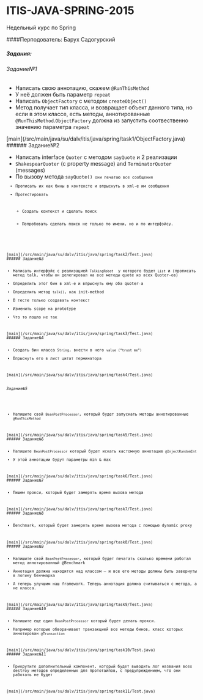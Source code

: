 # ITIS-JAVA-SPRING-2015
Недельный курс по Spring

####Перподователь: Барух Садогурский

##### Задания:
###### Задание№1 
<ul>
<li>Написать свою аннотацию, скажем <code>@RunThisMethod</code></li>
<li>У неё должен быть параметр <code>repeat</code></li>
<li>Написать <code>ObjectFactory</code> c методом <code>createObject()</code></li>
<li>Метод получает тип класса, и возвращает объект данного типа, но если в этом классе, есть методы, аннотированные <code>@RunThisMethod</code>.<code>ObjectFactory</code> должна из запустить соотвественно значению параметра <code>repeat</code></li>
</ul>
[main](/src/main/java/su/dalv/itis/java/spring/task1/ObjectFactory.java)
###### Задание№2

<ul>
<li>Написать interface <code>Quoter</code> с методом <code>sayQuote</code> и 2 реализации</li>
<li><code>ShakespearQuoter</code> (c property message) and <code>TerminatorQuoter</code> (messages)</li>
<li>По вызову метода <code>sayQuote()<code> они печатаю все сообщения</li>
<li>Прописать их как бины в контексте и впрыснуть в xml-e им сообщения</li>
<li>Протестировать
  <ul>
      <li>Создать контекст и сделать поиск</li>
      <li>Попробовать сделать поиск не только по имени, но и по интерфэйсу.</li>
  </ul>
</li>
</ul>
[main](/src/main/java/su/dalv/itis/java/spring/task2/Test.java)
###### Задание№3
<ul>
<li>Написать интерфэйс с реализацией <code>TalkingRobot</code>  у которого будет <code>List<Quoter></code> и (прописать метод talk, чтобы он делегировал на все методы quote из всех Quoter-ов)</li>
<li>Определить этот бин в xml-e и впрыснуть ему оба quoter-a</li>
<li>Определить метод <code>talk()</code>, как init-method</li>
<li>В тесте только создавать контекст</li>
<li>Изменить scope на prototype</li>
<li>Что то пошло не так</li>
</ul>
[main](/src/main/java/su/dalv/itis/java/spring/task3/Test.java)
###### Задание№4
<ul>
<li>Создать бин класса <code>String</code>, внести в него <code>value (“trust me”)</code></li>
<li>Впрыснуть его в лист цитат терминатора</li>
</ul>
[main](/src/main/java/su/dalv/itis/java/spring/task4/Test.java)

###### Задание№5
<ul>
<li>Напишите свой <code>BeanPostProcessor</code>, который будет запускать методы аннотированные <code>@RunThisMethod</code></li>
</ul>
[main](/src/main/java/su/dalv/itis/java/spring/task5/Test.java)
###### Задание№6
<ul>
<li>Напишите <code>BeanPostProcessor</code> который будет искать кастомную аннотацию <code>@InjectRandomInt</code></li>
<li>У этой аннотации будут параметры min & max</li>
</ul>
[main](/src/main/java/su/dalv/itis/java/spring/task6/Test.java)
###### Задание№7
<ul>
<li>Пишем прокси, который будет замерять время вызова метода</li>
</ul>
[main](/src/main/java/su/dalv/itis/java/spring/task7/Test.java)
###### Задание№8
<ul>
<li>Benchmark, который будет замерять время вызова метода с помощью dynamic proxy</li>
</ul>
[main](/src/main/java/su/dalv/itis/java/spring/task8/Test.java)
###### Задание№9
<ul>
<li>Напишите свой <code>BeanPostProcessor</code>, который будет печатать сколько времени работал метод аннотированный @Benchmark</li>
<li>Аннотация должна находится над классом – и все его методы должны быть завернуты в логику бенчмарка</li>
<li>А теперь улучшим наш framework. Теперь аннотация должна считываться с метода, а не класса.</li>
</ul>
[main](/src/main/java/su/dalv/itis/java/spring/task9/Test.java)
###### Задание№10
<ul>
<li>Напишите еще один <code>BeanPostProcessor</code> который будет делать прокси.</li>
<li>Например которые обворачивает транзакцией все методы бинов, класс которых аннотирован <code>@Transaction</code></li>
</ul>
[main](/src/main/java/su/dalv/itis/java/spring/task10/Test.java)
###### Задание№11
<ul>
<li>Прикрутите дополнительный компонент, который будет выводить лог названия всех destroy методов определенных для прототайпов, с предупреждением, что они работать не будет</li>
</ul>
[main](/src/main/java/su/dalv/itis/java/spring/task11/Test.java)

